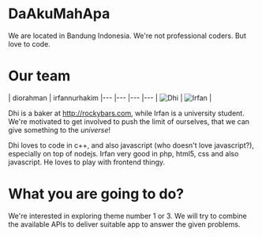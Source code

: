 DaAkuMahApa
================

We are located in Bandung Indonesia. We're not professional coders. But love to code.

Our team
===========================

| diorahman | irfannurhakim
|--- |--- |--- |---
| ![Dhi](https://pbs.twimg.com/profile_images/485484703458140160/Tn4WZndf_400x400.jpeg) | ![Irfan](https://pbs.twimg.com/profile_images/508212506066550786/SyImIRFJ_400x400.jpeg) |

Dhi is a baker at http://rockybars.com, while Irfan is a university student. We're motivated to get involved to push the limit of ourselves, that we can give something to the *universe*!

Dhi loves to code in c++, and also javascript (who doesn't love javascript?), especially on top of nodejs. 
Irfan very good in php, html5, css and also javascript. He loves to play with frontend thingy.

What you are going to do?
=======
We're interested in exploring theme number 1 or 3. We will try to combine the available APIs to deliver suitable app to answer the given problems.


